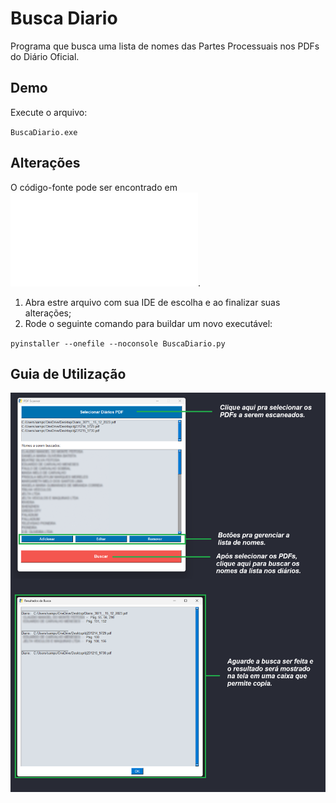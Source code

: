# Busca Diario

Programa que busca uma lista de nomes das Partes Processuais nos PDFs do Diário Oficial.

## Demo

Execute o arquivo:

`BuscaDiario.exe`

## Alterações

O código-fonte pode ser encontrado em ![buscadiario.py](./buscadiario.py). 
1. Abra estre arquivo com sua IDE de escolha e ao finalizar suas alterações;
2. Rode o seguinte comando para buildar um novo executável:

`pyinstaller --onefile --noconsole BuscaDiario.py`

## Guia de Utilização

![preview](./preview.png)
